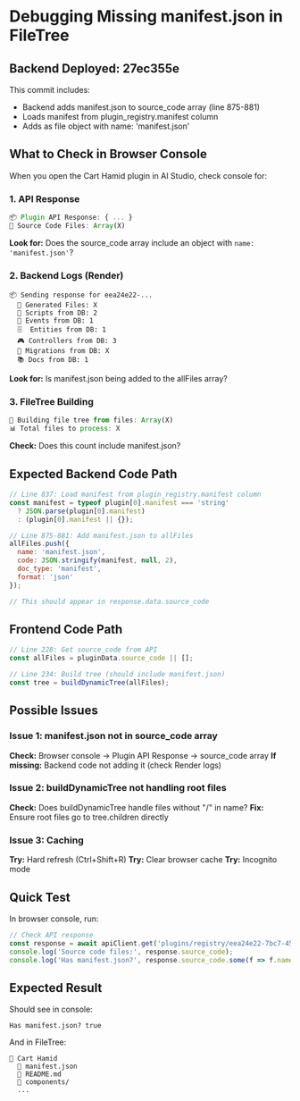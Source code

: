 # Debugging Missing manifest.json in FileTree

## Backend Deployed: 27ec355e

This commit includes:
- Backend adds manifest.json to source_code array (line 875-881)
- Loads manifest from plugin_registry.manifest column
- Adds as file object with name: 'manifest.json'

## What to Check in Browser Console

When you open the Cart Hamid plugin in AI Studio, check console for:

### 1. API Response
```javascript
📦 Plugin API Response: { ... }
📄 Source Code Files: Array(X)
```

**Look for:** Does the source_code array include an object with `name: 'manifest.json'`?

### 2. Backend Logs (Render)
```
📦 Sending response for eea24e22-...
  📄 Generated Files: X
  📜 Scripts from DB: 2
  📡 Events from DB: 1
  🗄️  Entities from DB: 1
  🎮 Controllers from DB: 3
  🔄 Migrations from DB: X
  📚 Docs from DB: 1
```

**Look for:** Is manifest.json being added to the allFiles array?

### 3. FileTree Building
```javascript
🌳 Building file tree from files: Array(X)
📊 Total files to process: X
```

**Check:** Does this count include manifest.json?

## Expected Backend Code Path

```javascript
// Line 837: Load manifest from plugin_registry.manifest column
const manifest = typeof plugin[0].manifest === 'string'
  ? JSON.parse(plugin[0].manifest)
  : (plugin[0].manifest || {});

// Line 875-881: Add manifest.json to allFiles
allFiles.push({
  name: 'manifest.json',
  code: JSON.stringify(manifest, null, 2),
  doc_type: 'manifest',
  format: 'json'
});

// This should appear in response.data.source_code
```

## Frontend Code Path

```javascript
// Line 228: Get source_code from API
const allFiles = pluginData.source_code || [];

// Line 234: Build tree (should include manifest.json)
const tree = buildDynamicTree(allFiles);
```

## Possible Issues

### Issue 1: manifest.json not in source_code array
**Check:** Browser console → Plugin API Response → source_code array
**If missing:** Backend code not adding it (check Render logs)

### Issue 2: buildDynamicTree not handling root files
**Check:** Does buildDynamicTree handle files without "/" in name?
**Fix:** Ensure root files go to tree.children directly

### Issue 3: Caching
**Try:** Hard refresh (Ctrl+Shift+R)
**Try:** Clear browser cache
**Try:** Incognito mode

## Quick Test

In browser console, run:
```javascript
// Check API response
const response = await apiClient.get('plugins/registry/eea24e22-7bc7-457e-8403-df53758ebf76');
console.log('Source code files:', response.source_code);
console.log('Has manifest.json?', response.source_code.some(f => f.name === 'manifest.json'));
```

## Expected Result

Should see in console:
```
Has manifest.json? true
```

And in FileTree:
```
📁 Cart Hamid
  📄 manifest.json
  📄 README.md
  📁 components/
  ...
```
